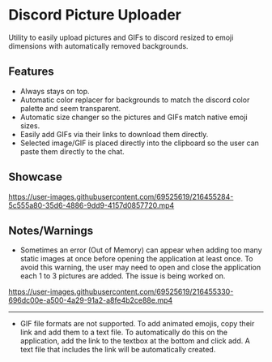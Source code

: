 
# Discord Picture Uploader

Utility to easily upload pictures and GIFs to discord resized to emoji dimensions with automatically removed backgrounds.


## Features
- Always stays on top.
- Automatic color replacer for backgrounds to match the discord color palette and seem transparent.
- Automatic size changer so the pictures and GIFs match native emoji sizes. 
- Easily add GIFs via their links to download them directly.
- Selected image/GIF is placed directly into the clipboard so the user can paste them directly to the chat.



## Showcase

https://user-images.githubusercontent.com/69525619/216455284-5c555a80-35d6-4886-9dd9-4157d0857720.mp4


## Notes/Warnings
- Sometimes an error (Out of Memory) can appear when adding too many static images at once before opening the application at least once. To avoid this warning, the user may need to open and close the application each 1 to 3 pictures are added. The issue is being worked on.

https://user-images.githubusercontent.com/69525619/216455330-696dc00e-a500-4a29-91a2-a8fe4b2ce88e.mp4

____
- GIF file formats are not supported. To add animated emojis, copy their link and add them to a text file. To automatically do this on the application, add the link to the textbox at the bottom and click add. A text file that includes the link will be automatically created.
